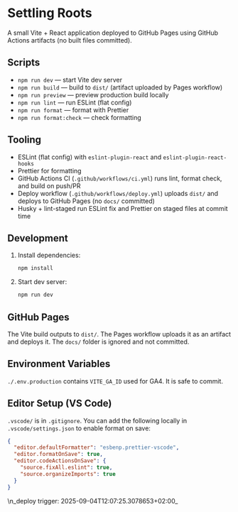 # Settling Roots

A small Vite + React application deployed to GitHub Pages using GitHub Actions artifacts (no built files committed).

## Scripts

- `npm run dev` — start Vite dev server
- `npm run build` — build to `dist/` (artifact uploaded by Pages workflow)
- `npm run preview` — preview production build locally
- `npm run lint` — run ESLint (flat config)
- `npm run format` — format with Prettier
- `npm run format:check` — check formatting

## Tooling

- ESLint (flat config) with `eslint-plugin-react` and `eslint-plugin-react-hooks`
- Prettier for formatting
- GitHub Actions CI (`.github/workflows/ci.yml`) runs lint, format check, and build on push/PR
- Deploy workflow (`.github/workflows/deploy.yml`) uploads `dist/` and deploys to GitHub Pages (no `docs/` committed)
- Husky + lint-staged run ESLint fix and Prettier on staged files at commit time

## Development

1. Install dependencies:
   ```bash
   npm install
   ```
2. Start dev server:
   ```bash
   npm run dev
   ```

## GitHub Pages

The Vite build outputs to `dist/`. The Pages workflow uploads it as an artifact and deploys it. The `docs/` folder is ignored and not committed.

## Environment Variables

`./.env.production` contains `VITE_GA_ID` used for GA4. It is safe to commit.

## Editor Setup (VS Code)

`.vscode/` is in `.gitignore`. You can add the following locally in `.vscode/settings.json` to enable format on save:

```json
{
  "editor.defaultFormatter": "esbenp.prettier-vscode",
  "editor.formatOnSave": true,
  "editor.codeActionsOnSave": {
    "source.fixAll.eslint": true,
    "source.organizeImports": true
  }
}
```
\n_deploy trigger: 2025-09-04T12:07:25.3078653+02:00_
